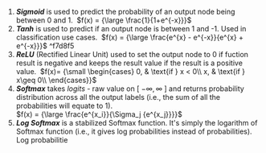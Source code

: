 1. **_Sigmoid_** is used to predict the probability of an output node being between 0 and 1. 
	$f(x) = {\large \frac{1}{1+e^{-x}}}$ 
1. **_Tanh_** is used to predict if an output node is between 1 and -1. Used in classification use cases. 
	$f(x) = {\large \frac{e^{x} - e^{-x}}{e^{x} + e^{-x}}}$ ^f7d8f5
3. **_ReLU_** (Rectified Linear Unit) used to set the output node to 0 if fuction result is negative and keeps the result value if the result is a positive value. 
	$f(x)= {\small \begin{cases} 0, & \text{if } x < 0\\ x, & \text{if } x\geq 0\\ \end{cases}}$
4. ***Softmax*** takes *logits* - raw value on \[ $-\infty, \infty$ ] and returns probability distribution across all the output labels (i.e., the sum of all the probabilities will equate to 1).  
	$f(x) = {\large \frac{e^{x_i}}{\Sigma_j {e^{x_j}}}}$ 
5. ***Log Softmax*** is a stabilized Softmax function. It's simply the logarithm of Softmax function (i.e., it gives log probabilities instead of probabilities). Log probabilitie
